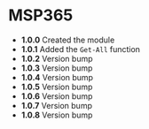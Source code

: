# **MSP365**

- **1.0.0** Created the module
- **1.0.1** Added the `Get-All` function
- **1.0.2** Version bump
- **1.0.3** Version bump
- **1.0.4** Version bump
- **1.0.5** Version bump
- **1.0.6** Version bump
- **1.0.7** Version bump
- **1.0.8** Version bump
